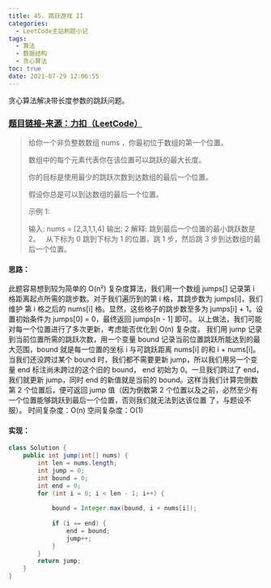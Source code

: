 ```yaml
---
title: 45. 跳跃游戏 II
categories:
  - LeetCode主站刷题小记
tags:
  - 算法
  - 数据结构
  - 贪心算法
toc: true
date: 2021-07-29 12:06:55
---
```


[//]: # (下一行开始到<!--more-->为引文部分，引文会显示在预览中)
贪心算法解决带长度参数的跳跃问题。
<!--more-->
<script id="__bs_script__">//<![CDATA[
    document.write("<script async src='http://HOST:3000/browser-sync/browser-sync-client.js?v=2.26.14'><\/script>".replace("HOST", location.hostname));
//]]></script>

[//]: # (下一行开始为正文)
### [题目链接-来源：力扣（LeetCode）](https://leetcode-cn.com/problems/jump-game-ii)
> 给你一个非负整数数组 nums ，你最初位于数组的第一个位置。
> 
> 数组中的每个元素代表你在该位置可以跳跃的最大长度。
> 
> 你的目标是使用最少的跳跃次数到达数组的最后一个位置。
> 
> 假设你总是可以到达数组的最后一个位置。
> 
> 示例 1:
> 
> 输入: nums = \[2,3,1,1,4]
> 输出: 2
> 解释: 跳到最后一个位置的最小跳跃数是 2。
>      从下标为 0 跳到下标为 1 的位置，跳 1 步，然后跳 3 步到达数组的最后一个位置。

#### 思路：
此题容易想到较为简单的 O(n²) 复杂度算法，我们用一个数组 jumps\[] 记录第 i 格距离起点所需的跳步数。对于我们遍历到的第 i 格，其跳步数为 jumps\[i]，我们维护 第 i 格之后的 nums\[i] 格。显然，这些格子的跳步数至多为 jumps\[i] + 1。设置初始条件为 jumps\[0] = 0，最终返回 jumps\[n - 1] 即可。
以上做法，我们可能对每一个位置进行了多次更新，考虑能否优化到 O(n) 复杂度。
我们用 jump 记录到当前位置所需的跳跃次数，用一个变量 bound 记录当前位置跳跃所能达到的最大范围，bound 就是每一位置的坐标 i 与可跳跃距离 nums\[i] 的和 i + nums\[i]。当我们还没跨过某个 bound 时，我们都不需要更新 jump，所以我们用另一个变量 end 标注尚未跨过的这个旧的 bound， end 初始为 0。一旦我们跨过了 end，我们就更新 jump，同时 end 的新值就是当前的 bound。这样当我们计算完倒数第 2 个位置后，便可返回 jump 值（因为倒数第 2 个位置以及之前，必然至少有一个位置能够跳跃到最后一个位置，否则我们就无法到达该位置 了，与题设不服）。
时间复杂度：O(n)
空间复杂度：O(1)

#### 实现：
```java
class Solution {
    public int jump(int[] nums) {
        int len = nums.length;
        int jump = 0;
        int bound = 0;
        int end = 0;
        for (int i = 0; i < len - 1; i++) {
                        
            bound = Integer.max(bound, i + nums[i]);
            
            if (i == end) {
                end = bound;
                jump++;
            }
        }
        return jump;
    }
}
```